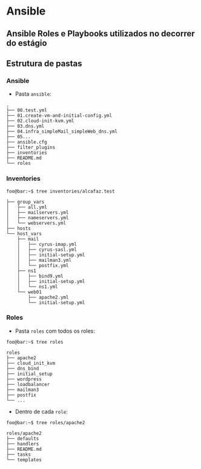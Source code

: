 # Ansible

## Ansible Roles e Playbooks utilizados no decorrer do estágio


## Estrutura de pastas

### Ansible

+ Pasta `ansible`:


```console
.
├── 00.test.yml
├── 01.create-vm-and-initial-config.yml
├── 02.cloud-init-kvm.yml
├── 03.dns.yml
├── 04.infra_simpleMail_simpleWeb_dns.yml
├── 05...
├── ansible.cfg
├── filter_plugins
├── inventories
├── README.md
└── roles

```

### Inventories


```console
foo@bar:~$ tree inventories/alcafaz.test

├── group_vars
│   ├── all.yml
│   ├── mailservers.yml
│   ├── nameservers.yml
│   └── webservers.yml
├── hosts
└── host_vars
    ├── mail
    │   ├── cyrus-imap.yml
    │   ├── cyrus-sasl.yml
    │   ├── initial-setup.yml
    │   ├── mailman3.yml
    │   └── postfix.yml
    ├── ns1
    │   ├── bind9.yml
    │   ├── initial-setup.yml
    │   └── ns1.yml
    └── web01
        ├── apache2.yml
        └── initial-setup.yml
```

### Roles

+ Pasta `roles` com todos os roles:

```console
foo@bar:~$ tree roles

roles
├── apache2
├── cloud_init_kvm
├── dns_bind
├── initial_setup
├── wordpress
├── loadbalancer
├── mailman3
├── postfix
└── ...
```

+ Dentro de cada `role`:

```console
foo@bar:~$ tree roles/apache2

roles/apache2
├── defaults
├── handlers
├── README.md
├── tasks
└── templates
```
